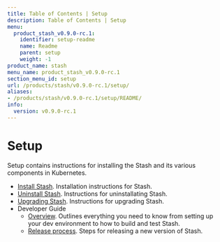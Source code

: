 ```yaml
---
title: Table of Contents | Setup
description: Table of Contents | Setup
menu:
  product_stash_v0.9.0-rc.1:
    identifier: setup-readme
    name: Readme
    parent: setup
    weight: -1
product_name: stash
menu_name: product_stash_v0.9.0-rc.1
section_menu_id: setup
url: /products/stash/v0.9.0-rc.1/setup/
aliases:
- /products/stash/v0.9.0-rc.1/setup/README/
info:
  version: v0.9.0-rc.1
---
```


# Setup

Setup contains instructions for installing the Stash and its various components in Kubernetes.

- [Install Stash](/products/stash/v0.9.0-rc.1/setup/install). Installation instructions for Stash.
- [Uninstall Stash](/products/stash/v0.9.0-rc.1/setup/uninstall). Instructions for uninstallating Stash.
- [Upgrading Stash](/products/stash/v0.9.0-rc.1/setup/upgrade). Instructions for upgrading Stash.
- Developer Guide
  - [Overview](/products/stash/v0.9.0-rc.1/setup/developer-guide/overview). Outlines everything you need to know from setting up your dev environment to how to build and test Stash.
  - [Release process](/products/stash/v0.9.0-rc.1/setup/developer-guide/release). Steps for releasing a new version of Stash.
